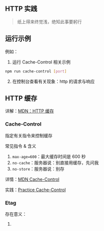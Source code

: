 HTTP 实践
---

> 纸上得来终觉浅，绝知此事要躬行

## 运行示例

例如：

1. 运行 Cache-Control 相关示例

```bash
npm run cache-control [port]
```

2. 在控制台查看有关现象：http 的请求与响应

## HTTP 缓存

详解：[MDN：HTTP 缓存](https://developer.mozilla.org/zh-CN/docs/Web/HTTP/Caching_FAQ)

### Cache-Control

指定有关指令来控制缓存

常见指令 & 含义

1. `max-age=600`：最大缓存时间是 600 秒
2. `no-cache`：服务器说：别直接用缓存，先问我
3. `no-store`：服务器说：别存

详情：[MDN Cache-Control](https://developer.mozilla.org/zh-CN/docs/Web/HTTP/Headers/Cache-Control)

实践：[Practice Cache-Control](./cache/cache-control/index.js)

### Etag

存在意义：

1. 
